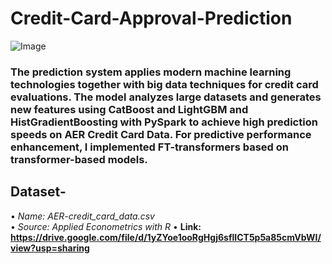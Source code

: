 # Credit-Card-Approval-Prediction

![Image](https://github.com/user-attachments/assets/d963dd1b-ef3c-4e6b-8a61-ecbcb2c789c1)

### The prediction system applies modern machine learning technologies together with big data techniques for credit card evaluations. The model analyzes large datasets and generates new features using CatBoost and LightGBM and HistGradientBoosting with PySpark to achieve high prediction speeds on AER Credit Card Data. For predictive performance enhancement, I implemented FT-transformers based on transformer-based models.

## Dataset-

•⁠  ⁠*Name: AER-credit_card_data.csv*  
•⁠  ⁠*Source: Applied Econometrics with R*
•⁠  ⁠**Link: https://drive.google.com/file/d/1yZYoe1ooRgHgj6sflICT5p5a85cmVbWI/view?usp=sharing**
